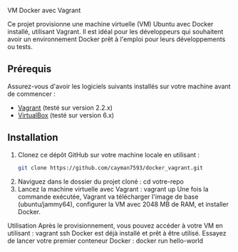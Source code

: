  VM Docker avec Vagrant

Ce projet provisionne une machine virtuelle (VM) Ubuntu avec Docker installé, utilisant Vagrant. Il est idéal pour les développeurs qui souhaitent avoir un environnement Docker prêt à l'emploi pour leurs développements ou tests.

## Prérequis

Assurez-vous d'avoir les logiciels suivants installés sur votre machine avant de commencer :

- [Vagrant](https://www.vagrantup.com/downloads.html) (testé sur version 2.2.x)
- [VirtualBox](https://www.virtualbox.org/wiki/Downloads) (testé sur version 6.x)

## Installation

1. Clonez ce dépôt GitHub sur votre machine locale en utilisant :
   ```bash
   git clone https://github.com/cayman7593/docker_vagrant.git

2.  Naviguez dans le dossier du projet cloné :
cd votre-repo
3. Lancez la machine virtuelle avec Vagrant :
vagrant up
Une fois la commande exécutée, Vagrant va télécharger l'image de base (ubuntu/jammy64), configurer la VM avec 2048 MB de RAM, et installer Docker.

Utilisation
Après le provisionnement, vous pouvez accéder à votre VM en utilisant :
vagrant ssh
Docker est déjà installé et prêt à être utilisé. Essayez de lancer votre premier conteneur Docker :
docker run hello-world 
   
